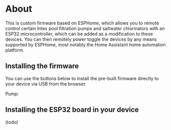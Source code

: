 # About

This is custom firmware based on ESPHome, which allows you to remote control certain Intex
pool filtration pumps and saltwater chlorinators with an ESP32 microcontroller, which
can be added as a modification to these devices. You can then remotely power toggle the
devices by any means supported by ESPHome, most notably the Home Assistant home automation
platform.

## Installing the firmware

You can use the buttons below to install the pre-built firmware directly to your device via USB from the browser.

Pump: <esp-web-install-button manifest="firmware/pool-pump.manifest.json"></esp-web-install-button>

<script type="module" src="https://unpkg.com/esp-web-tools@10/dist/web/install-button.js?module"></script>

## Installing the ESP32 board in your device

(todo)
